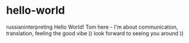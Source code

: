 # hello-world
russianinterpreting
Hello World!
Tom here - I'm about communication, translation, feeling the good vibe ))
look forward to seeing you around ))
